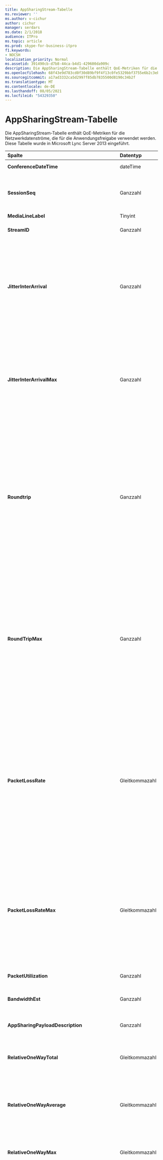 ```yaml
---
title: AppSharingStream-Tabelle
ms.reviewer: ''
ms.author: v-cichur
author: cichur
manager: serdars
ms.date: 2/1/2018
audience: ITPro
ms.topic: article
ms.prod: skype-for-business-itpro
f1.keywords:
- NOCSH
localization_priority: Normal
ms.assetid: 391490cb-d7b8-44ca-b4d1-429600da909c
description: Die AppSharingStream-Tabelle enthält QoE-Metriken für die Netzwerkdatenströme, die für die Anwendungsfreigabe verwendet werden. Diese Tabelle wurde in Microsoft Lync Server 2013 eingeführt.
ms.openlocfilehash: 68f43e9d783cd0f30d89bf9f4f13c0fe5329bbf3755e6b2c3eba897b86ead6c5
ms.sourcegitcommit: a17ad3332ca5d2997f85db7835500d8190c34b2f
ms.translationtype: MT
ms.contentlocale: de-DE
ms.lasthandoff: 08/05/2021
ms.locfileid: "54329350"
---
```

# <a name="appsharingstream-table"></a>AppSharingStream-Tabelle
 
Die AppSharingStream-Tabelle enthält QoE-Metriken für die Netzwerkdatenströme, die für die Anwendungsfreigabe verwendet werden. Diese Tabelle wurde in Microsoft Lync Server 2013 eingeführt.
  
|**Spalte**|**Datentyp**|**Schlüssel/Index**|**Details**|
|:-----|:-----|:-----|:-----|
|**ConferenceDateTime** <br/> |dateTime  <br/> |Primär, Fremd  <br/> |Datum und Uhrzeit des Sitzungsbeginns.  <br/> |
|**SessionSeq** <br/> |Ganzzahl  <br/> |Primär, Fremd  <br/> |Sequenzielle ID, anhand der zwischen Sitzungen unterschieden wird, die an denselben Tag und zur derselben Uhrzeit gestartet wurden.  <br/> |
|**MediaLineLabel** <br/> |Tinyint  <br/> |Primär, Fremd  <br/> | Siehe [MediaLine-Tabelle.](./medialine-0.md) <br/> |
|**StreamID** <br/> |Ganzzahl  <br/> |Primary  <br/> |Eindeutige ID des Anwendungsfreigabe-Datenstroms.  <br/> |
|**JitterInterArrival** <br/> |Ganzzahl  <br/> ||Der durchschnittliche Jitter, der zwischen dem Eintreffen von RTP-Paketen ermittelt wurde. (Jitter ist ein Maß für das "Zittern" der Übertragung während eines Anrufs.) Hohe Jitterwerte werden in der Regel durch Überlastung oder einen überlasteten Medienserver verursacht und führen zu verzerrter oder unterbrochener Sprachübertragung.  <br/> |
|**JitterInterArrivalMax** <br/> |Ganzzahl  <br/> ||Der maximale Jitter, der zwischen dem Eintreffen von RTP-Paketen ermittelt wurde. (Jitter ist ein Maß für das "Zittern" der Übertragung während eines Anrufs.) Hohe Jitterwerte werden in der Regel durch Überlastung oder einen überlasteten Medienserver verursacht und führen zu verzerrter oder unterbrochener Sprachübertragung.  <br/> |
|**Roundtrip** <br/> |Ganzzahl  <br/> ||Die durchschnittliche Zeit (in Millisekunden), die ein RTP-Paket (Real-Time Transport-Protokoll) benötigt, um zu einem anderen Endpunkt und wieder zurück zu gelangen. Eine Roundtripzeit von 200 ms oder weniger gilt als akzeptable Qualität.  <br/> Hohe Roundtripwerte können durch internationale Anrufweiterleitung, eine falsche Routingkonfiguration oder einen überlasteten Medienserver verursacht werden. Sie führen zu Problemen bei bidirektionalen Echtzeit-Audiounterhaltungen.  <br/> |
|**RoundTripMax** <br/> |Ganzzahl  <br/> ||Die maximale Zeit (in Millisekunden), die ein RTP-Paket (Real-Time Transport Protocol) benötigt, um zu einem anderen Endpunkt und wieder zurück zu gelangen. Eine Roundtripzeit von 200 ms oder weniger gilt als akzeptable Qualität.  <br/> Hohe Roundtripwerte können durch internationale Anrufweiterleitung, eine falsche Routingkonfiguration oder einen überlasteten Medienserver verursacht werden. Sie führen zu Problemen bei bidirektionalen Echtzeit-Audiounterhaltungen.  <br/> |
|**PacketLossRate** <br/> |Gleitkommazahl  <br/> ||Die durchschnittliche Rate an RTP-Paketverlusten (Real-Time Transport-Protokoll; ein Protokoll für die Übertragung von Audio und Video über das Internet). Zu Paketverlusten kommt es, wenn RTP-Pakete ihr Ziel nicht erreichen. Hohe Verlustraten werden allgemein durch Überlastung, zu geringe Bandbreite, Funknetzüberlastung oder -interferenzen oder durch einen überlasteten Medienserver verursacht. Paketverluste führen in der Regel zu verzerrter oder unterbrochener Sprachübertragung.  <br/> |
|**PacketLossRateMax** <br/> |Gleitkommazahl  <br/> ||Die maximale Rate an RTP-Paketverlusten (Real-Time Transport-Protokoll). Zu Paketverlusten kommt es, wenn RTP-Pakete ihr Ziel nicht erreichen. Hohe Verlustraten werden allgemein durch Überlastung, zu geringe Bandbreite, Funknetzüberlastung oder -interferenzen oder durch einen überlasteten Medienserver verursacht. Paketverluste führen in der Regel zu verzerrter oder unterbrochener Sprachübertragung.  <br/> |
|**PacketUtilization** <br/> |Ganzzahl  <br/> ||Die Anzahl der gesendeten Pakete.  <br/> |
|**BandwidthEst** <br/> |Ganzzahl  <br/> ||Die geschätzte unidirektionale Bandbreite, die am Ende der Sitzung verfügbar ist (in Bits pro Sekunde).  <br/> |
|**AppSharingPayloadDescription** <br/> |Ganzzahl  <br/> ||Beschreibung der Anwendungsfreigabe-Nutzlast.  <br/> |
|**RelativeOneWayTotal** <br/> |Gleitkommazahl  <br/> ||Gesamter Umfang der unidirektionalen Latenz. Die relative unidirektionale Latenz misst die Verzögerung zwischen Client und Server.  <br/> |
|**RelativeOneWayAverage** <br/> |Gleitkommazahl  <br/> ||Durchschnittlicher Umfang der unidirektionalen Latenz. Die relative unidirektionale Latenz misst die Verzögerung zwischen Client und Server.  <br/> |
|**RelativeOneWayMax** <br/> |Gleitkommazahl  <br/> ||Maximaler Umfang der unidirektionalen Latenz. Die relative unidirektionale Latenz misst die Verzögerung zwischen Client und Server.  <br/> |
|**RelativeOneWayBurstOccurrences** <br/> |Ganzzahl  <br/> ||Undirektionale Burstvorkommen insgesamt. Eine "stürmige" Übertragung ist eine Übertragung, bei der Daten in unvorhersehbare Brüche anstatt in einen beständigen Datenstrom fließen. Diese Metrik misst den Datenfluss zwischen dem Client und dem Server.  <br/> |
|**RelativeOneWayBurstDensity** <br/> |Gleitkommazahl  <br/> ||Undirektionale Burstdichte insgesamt. Eine "stürmige" Übertragung ist eine Übertragung, bei der Daten in unvorhersehbare Brüche anstatt in einen beständigen Datenstrom fließen. Diese Metrik misst den Datenfluss zwischen dem Client und dem Server.  <br/> |
|**RelativeOneWayBurstDuration** <br/> |Gleitkommazahl  <br/> ||Undirektionale Burstdauer insgesamt. Eine "stürmige" Übertragung ist eine Übertragung, bei der Daten in unvorhersehbare Brüche anstatt in einen beständigen Datenstrom fließen. Diese Metrik misst den Datenfluss zwischen dem Client und dem Server.  <br/> |
|**RelativeOneWayGapOccurrences** <br/> |Ganzzahl  <br/> ||Gesamtzahl der vorkommende unidirektionale Lücke. Eine "stürmige" Übertragung ist eine Übertragung, bei der Daten in unvorhersehbaren Brüchen im Gegensatz zu einem beständigen Datenstrom fließen. Lücken deuten auf Verzögerungen zwischen diesen Datenspitzen hin. Diese Metrik misst den Datenfluss zwischen dem Client und dem Server.  <br/> |
|**RelativeOneWayGapDensity** <br/> |Gleitkommazahl  <br/> ||Gesamtdichte der unidirektionale Lücke. Eine "stürmige" Übertragung ist eine Übertragung, bei der Daten in unvorhersehbaren Brüchen im Gegensatz zu einem beständigen Datenstrom fließen. Lücken deuten auf Verzögerungen zwischen diesen Datenspitzen hin. Diese Metrik misst den Datenfluss zwischen dem Client und dem Server.  <br/> |
|**RelativeOneWayGapDuration** <br/> |Gleitkommazahl  <br/> ||Gesamtdauer der unidirektionale Lücke. Eine "stürmige" Übertragung ist eine Übertragung, bei der Daten in unvorhersehbaren Brüchen im Gegensatz zu einem beständigen Datenstrom fließen. Lücken deuten auf Verzögerungen zwischen diesen Datenspitzen hin. Diese Metrik misst den Datenfluss zwischen dem Client und dem Server.  <br/> |
|**ApplicationSharingType** <br/> |varChar(256)  <br/> ||Anwendungsrolle (Freigebender Benutzer oder Betrachter) und Inhaltstyp.  <br/> |
|**RDPTileProcessingLatencyTotal** <br/> |Gleitkommazahl  <br/> ||Gesamte Verarbeitungszeit für Remotedesktopprotokoll-Kacheln (RDP). Je höher der Gesamtwert, desto länger die Verzögerung bei der Wiedergabe.  <br/> |
|**RDPTileProcessingLatencyAverage** <br/> |Gleitkommazahl  <br/> ||Durchschnittliche Verarbeitungszeit für Remotedesktopprotokoll-Kacheln (RDP). Je höher der Gesamtwert, desto länger die Verzögerung bei der Wiedergabe.  <br/> |
|**RDPTileProcessingLatencyMax** <br/> |Gleitkommazahl  <br/> ||Maximale Verarbeitungszeit für Remotedesktopprotokoll-Kacheln (RDP). Je höher der Gesamtwert, desto länger die Verzögerung bei der Wiedergabe.  <br/> |
|**RDPTileProcessingLatencyBurstOccurrences** <br/> |Ganzzahl  <br/> ||Burstvorkommen in der Verarbeitungszeit für Remotedesktopprotokoll-Kacheln (RDP). Eine "stürmige" Übertragung ist eine Übertragung, bei der Daten in unvorhersehbare Brüche anstatt in einen beständigen Datenstrom fließen.  <br/> |
|**RDPTileProcessingLatencyBurstDensity** <br/> |Gleitkommazahl  <br/> ||Burstdichte in der Verarbeitungszeit für Remotedesktopprotokoll-Kacheln (RDP). Eine "stürmige" Übertragung ist eine Übertragung, bei der Daten in unvorhersehbare Brüche anstatt in einen beständigen Datenstrom fließen.  <br/> |
|**RDPTileProcessingLatencyBurstDuration** <br/> |Gleitkommazahl  <br/> ||Burstdauer in der Verarbeitungszeit für Remotedesktopprotokoll-Kacheln (RDP). Eine "stürmige" Übertragung ist eine Übertragung, bei der Daten in unvorhersehbare Brüche anstatt in einen beständigen Datenstrom fließen.  <br/> |
|**RDPTileProcessingLatencyGapOccurrences** <br/> |Ganzzahl  <br/> ||Lückenvorkommen in der Verarbeitungszeit für Remotedesktopprotokoll-Kacheln (RDP).  <br/> |
|**RDPTileProcessingLatencyGapDensity** <br/> |Gleitkommazahl  <br/> ||Lückendichte in der Verarbeitungszeit für Remotedesktopprotokoll-Kacheln (RDP). Je geringer die Lückendichte, desto besser das Wiedergabeerlebnis.  <br/> |
|**RDPTileProcessingLatencyGapDuration** <br/> |Gleitkommazahl  <br/> ||Lückendauer in der Verarbeitungszeit für Remotedesktopprotokoll-Kacheln (RDP). Je kürzer die Lückendauer, desto besser das Wiedergabeerlebnis.  <br/> |
|**CaptureTileRateTotal** <br/> |Gleitkommazahl  <br/> ||Gesamtrate der aufgezeichneten Kacheln (in Kacheln pro Sekunde).  <br/> |
|**CaptureTileRateAverage** <br/> |Gleitkommazahl  <br/> ||Durchschnittliche Rate der aufgezeichneten Kacheln (in Kacheln pro Sekunde).  <br/> |
|**CaptureTileRateMax** <br/> |Gleitkommazahl  <br/> ||Maximale Rate der aufgezeichneten Kacheln (in Kacheln pro Sekunde).  <br/> |
|**CaptureTileRateBurstOccurrences** <br/> |int  <br/> ||Burstvorkommen in der Rate der aufgezeichneten Kacheln (in Kacheln pro Sekunde).  <br/> |
|**CaptureTileRateBurstDensity** <br/> |Gleitkommazahl  <br/> ||Burstdichte in der Rate der aufgezeichneten Kacheln (in Kacheln pro Sekunde).  <br/> |
|**CaptureTileRateBurstDuration** <br/> |Gleitkommazahl  <br/> ||Burstdauer in der Rate der aufgezeichneten Kacheln (in Kacheln pro Sekunde).  <br/> |
|**CaptureTileRateGapOccurrences** <br/> |Ganzzahl  <br/> ||Lückenvorkommen in der Rate der aufgezeichneten Kacheln (in Kacheln pro Sekunde).  <br/> |
|**CaptureTileRateGapDensity** <br/> |Gleitkommazahl  <br/> ||Lückendichte in der Rate der aufgezeichneten Kacheln (in Kacheln pro Sekunde).  <br/> |
|**CaptureTileRateGapDuration** <br/> |Gleitkommazahl  <br/> ||Lückendauer in der Rate der aufgezeichneten Kacheln (in Kacheln pro Sekunde).  <br/> |
|**SpoiledTilePercentTotal** <br/> |Gleitkommazahl  <br/> ||Gesamtprozentsatz des Inhalts, der nicht angezeigt, sondern stattdessen verworfen und durch aktuellen Inhalt überschrieben wurde.  <br/> |
|**SpoiledTilePercentAverage** <br/> |Gleitkommazahl  <br/> ||Durchschnittlicher Prozentsatz des Inhalts, der nicht angezeigt, sondern stattdessen verworfen und durch aktuellen Inhalt überschrieben wurde.  <br/> |
|**VerwendbaresTilePercentMax** <br/> |Gleitkommazahl  <br/> ||Maximaler Prozentsatz des Inhalts, der nicht angezeigt, sondern stattdessen verworfen und durch aktuellen Inhalt überschrieben wurde.  <br/> |
|**SpoiledTilePercentBurstOccurrences** <br/> |Ganzzahl  <br/> ||Burstvorkommen für den Inhalt, der nicht angezeigt, sondern stattdessen verworfen und durch aktuellen Inhalt überschrieben wurde.  <br/> |
|**SpoiledTilePercentBurstDensity** <br/> |Gleitkommazahl  <br/> ||Burstdichte für den Inhalt, der nicht angezeigt, sondern stattdessen verworfen und durch neuen Inhalt überschrieben wurde.  <br/> |
|**SpoiledTilePercentBurstDuration** <br/> |Gleitkommazahl  <br/> ||Burstdauer für den Inhalt, der nicht angezeigt, sondern stattdessen verworfen und durch neuen Inhalt überschrieben wurde.  <br/> |
|**SpoiledTilePercentGapOccurrences** <br/> |Ganzzahl  <br/> ||Lückenvorkommen für den Inhalt, der nicht angezeigt, sondern stattdessen verworfen und durch neuen Inhalt überschrieben wurde.  <br/> |
|**SpoiledTilePercentGapDensity** <br/> |Gleitkommazahl  <br/> ||Lückendichte für den Inhalt, der nicht angezeigt, sondern stattdessen verworfen und durch neuen Inhalt überschrieben wurde.  <br/> |
|**SpoiledTilePercentGapDuration** <br/> |Gleitkommazahl  <br/> ||Lückendauer für den Inhalt, der nicht angezeigt, sondern stattdessen verworfen und durch neuen Inhalt überschrieben wurde.  <br/> |
|**AussortierenFrameRateTotal** <br/> |Gleitkommazahl  <br/> ||Gesamtanzahl der Scrapingframes aus der Grafikquelle.  <br/> |
|**AusrastenFrameRateAverage** <br/> |Gleitkommazahl  <br/> ||Durchschnittliche Anzahl der Scrapingframes aus der Grafikquelle.  <br/> |
|**AusmusterungFrameRateMax** <br/> |Gleitkommazahl  <br/> ||Maximale Anzahl der Scrapingframes aus der Grafikquelle.  <br/> |
|**AusmusterungFrameRateBurstOccurrences** <br/> |Ganzzahl  <br/> ||Burstvorkommen in den Scrapingframes aus der Grafikquelle.  <br/> |
|**ScrapingFrameRateBurstDensity** <br/> |Gleitkommazahl  <br/> ||Burstdichte in den Scrapingframes aus der Grafikquelle.  <br/> |
|**AusmusterungFrameRateBurstDuration** <br/> |Gleitkommazahl  <br/> ||Burstdauer in den Scrapingframes aus der Grafikquelle.  <br/> |
|**AusmusterungFrameRateGapOccurrences** <br/> |Ganzzahl  <br/> ||Lückenvorkommen in den Scrapingframes aus der Grafikquelle.  <br/> |
|**AusmusterungFrameRateGapDensity** <br/> |Gleitkommazahl  <br/> ||Lückendichte in den Scrapingframes aus der Grafikquelle.  <br/> |
|**AusmusterungFrameRateGapDuration** <br/> |Gleitkommazahl  <br/> ||Lückendauer in den Scrapingframes aus der Grafikquelle.  <br/> |
|**IncomingTileRateTotal** <br/> |Gleitkommazahl  <br/> ||Rate eingehender Frames insgesamt, die vom Betrachter empfangen werden.  <br/> |
|**IncomingTileRateAverage** <br/> |Gleitkommazahl  <br/> ||Durchschnittliche Rate eingehender Frames, die vom Betrachter empfangen werden.  <br/> |
|**IncomingTileRateMax** <br/> |Gleitkommazahl  <br/> ||Durchschnittliche Rate eingehender Kacheln, die vom Betrachter empfangen werden.  <br/> |
|**IncomingTileRateBurstOccurrences** <br/> |Ganzzahl  <br/> ||Burstvorkommen in der Rate eingehender Kacheln, die vom Betrachter empfangen werden.  <br/> |
|**IncomingTileRateBurstDensity** <br/> |Gleitkommazahl  <br/> ||Burstdichte in der Rate eingehender Kacheln, die vom Betrachter empfangen werden.  <br/> |
|**IncomingTileRateBurstDuration** <br/> |Gleitkommazahl  <br/> ||Burstdauer in der Rate eingehender Kacheln, die vom Betrachter empfangen werden.  <br/> |
|**IncomingTileRateGapOccurrences** <br/> |Ganzzahl  <br/> ||Lückenvorkommen in der Rate eingehender Kacheln, die vom Betrachter empfangen werden.  <br/> |
|**IncomingTileRateGapDensity** <br/> |Gleitkommazahl  <br/> ||Lückendichte in der Rate eingehender Kacheln, die vom Betrachter empfangen werden.  <br/> |
|**IncomingTileRateGapDuration** <br/> |Gleitkommazahl  <br/> ||Lückendauer in der Rate eingehender Kacheln, die vom Betrachter empfangen werden.  <br/> |
|**IncomingFrameRateTotal** <br/> |Gleitkommazahl  <br/> ||Rate eingehender Frames insgesamt, die vom Betrachter empfangen werden.  <br/> |
|**IncomingFrameRateAverage** <br/> |Gleitkommazahl  <br/> ||Durchschnittliche Rate eingehender Frames, die vom Betrachter empfangen werden.  <br/> |
|**IncomingFrameRateMax** <br/> |Gleitkommazahl  <br/> ||Durchschnittliche Rate eingehender Frames, die vom Betrachter empfangen werden.  <br/> |
|**IncomingFrameRateBurstOccurrences** <br/> |Ganzzahl  <br/> ||Burstvorkommen in der Rate eingehender Frames, die vom Betrachter empfangen werden.  <br/> |
|**IncomingFrameRateBurstDensity** <br/> |Gleitkommazahl  <br/> ||Burstdichte in der Rate eingehender Frames, die vom Betrachter empfangen werden.  <br/> |
|**IncomingFrameRateBurstDuration** <br/> |Gleitkommazahl  <br/> ||Burstdauer in der Rate eingehender Frames, die vom Betrachter empfangen werden.  <br/> |
|**IncomingFrameRateGapOccurrences** <br/> |Ganzzahl  <br/> ||Lückenvorkommen in der Rate eingehender Frames, die vom Betrachter empfangen werden.  <br/> |
|**IncomingFrameRateGapDensity** <br/> |Gleitkommazahl  <br/> ||Lückendichte in der Rate eingehender Frames, die vom Betrachter empfangen werden.  <br/> |
|**IncomingFrameRateDuration** <br/> |Gleitkommazahl  <br/> ||Lückendauer in der Rate eingehender Frames, die vom Betrachter empfangen werden.  <br/> |
|**OutgoingTileRateTotal** <br/> |Gleitkommazahl  <br/> ||Rate ausgehender Kacheln insgesamt für den Absender.  <br/> |
|**OutgoingTileRateAverage** <br/> |Gleitkommazahl  <br/> ||Durchschnittliche Rate ausgehender Kacheln für den Absender.  <br/> |
|**OutgoingTileRateMax** <br/> |Gleitkommazahl  <br/> ||Maximale Rate ausgehender Kacheln für den Absender.  <br/> |
|**OutgoingTileRateBurstOccurrences** <br/> |Ganzzahl  <br/> ||Burstvorkommen in der Rate ausgehender Kacheln für den Absender.  <br/> |
|**OutgoingTileRateBurstDensity** <br/> |Gleitkommazahl  <br/> ||Burstdichte in der Rate ausgehender Kacheln für den Absender.  <br/> |
|**OutgoingTileRateBurstDuration** <br/> |Gleitkommazahl  <br/> ||Burstdauer in der Rate ausgehender Kacheln für den Absender.  <br/> |
|**OutgoingTileRateGapOccurrences** <br/> |Ganzzahl  <br/> ||Lückenvorkommen in der Rate ausgehender Kacheln für den Absender.  <br/> |
|**OutgoingTileRateGapDensity** <br/> |Gleitkommazahl  <br/> ||Lückendichte in der Rate ausgehender Kacheln für den Absender.  <br/> |
|**OutgoingTileRateGapDuration** <br/> |Gleitkommazahl  <br/> ||Lückendauer in der Rate ausgehender Kacheln für den Absender.  <br/> |
|**OutgoingFrameRateTotal** <br/> |Gleitkommazahl  <br/> ||Rate ausgehender Frames insgesamt für den Absender.  <br/> |
|**OutgoingFrameRateAverage** <br/> |Gleitkommazahl  <br/> ||Durchschnittliche Rate ausgehender Frames für den Absender.  <br/> |
|**OutgoingFrameRateMax** <br/> |Gleitkommazahl  <br/> ||Maximale Rate ausgehender Frames für den Absender.  <br/> |
|**OutgoingFrameRateBurstOccurrences** <br/> |Ganzzahl  <br/> ||Burstvorkommen in der Rate ausgehender Frames für den Absender.  <br/> |
|**OutgoingFrameRateBurstDensity** <br/> |Gleitkommazahl  <br/> ||Burstdichte in der Rate ausgehender Frames für den Absender.  <br/> |
|**OutgoingFrameRateBurstDuration** <br/> |Gleitkommazahl  <br/> ||Burstdauer in der Rate ausgehender Frames für den Absender.  <br/> |
|**OutgoingFrameRateGapOccurrences** <br/> |Ganzzahl  <br/> ||Lückenvorkommen in der Rate ausgehender Frames für den Absender.  <br/> |
|**OutgoingFrameRateGapDensity** <br/> |Gleitkommazahl  <br/> ||Lückendichte in der Rate ausgehender Frames für den Absender.  <br/> |
|**OutgoingFrameRateGapDuration** <br/> |Gleitkommazahl  <br/> ||Lückendauer in der Rate ausgehender Frames für den Absender.  <br/> |
|**AverageRectangleHeight** <br/> |Ganzzahl  <br/> ||Durchschnittliche Höhe der Videoauflösung in Pixeln.  <br/> |
|**AverageRectangleWidth** <br/> |Ganzzahl  <br/> ||Durchschnittliche Breite der Videoauflösung in Pixeln.  <br/> |
|**Eingehende** <br/> |Bit  <br/> ||Durchschnittliche Framerate (in Frames pro Sekunde) für eingehende Übertragungen.  <br/> |
|**Ausgehend** <br/> |Bit  <br/> ||Durchschnittliche Framerate (in Frames pro Sekunde) für ausgehende Übertragungen.  <br/> |
|**SenderIsCallerPAI** <br/> |Bit  <br/> ||1 bedeutet, dass die Betrachter vom Anrufer zum Angerufenen verläuft.  <br/> 0 bedeutet, dass die Datenstromrichtung vom Angerufenen zum Anrufer verläuft.  <br/> |
